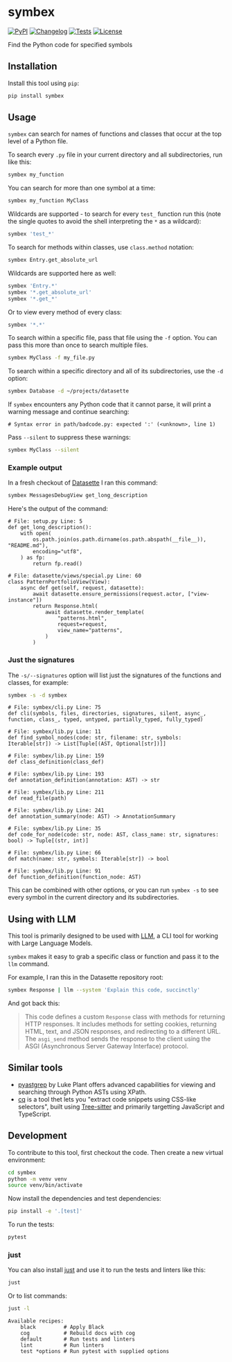 # symbex

[![PyPI](https://img.shields.io/pypi/v/symbex.svg)](https://pypi.org/project/symbex/)
[![Changelog](https://img.shields.io/github/v/release/simonw/symbex?include_prereleases&label=changelog)](https://github.com/simonw/symbex/releases)
[![Tests](https://github.com/simonw/symbex/workflows/Test/badge.svg)](https://github.com/simonw/symbex/actions?query=workflow%3ATest)
[![License](https://img.shields.io/badge/license-Apache%202.0-blue.svg)](https://github.com/simonw/symbex/blob/master/LICENSE)

Find the Python code for specified symbols

## Installation

Install this tool using `pip`:
```bash
pip install symbex
```
## Usage

`symbex` can search for names of functions and classes that occur at the top level of a Python file.

To search every `.py` file in your current directory and all subdirectories, run like this:

```bash
symbex my_function
```
You can search for more than one symbol at a time:
```bash
symbex my_function MyClass
```
Wildcards are supported - to search for every `test_` function run this (note the single quotes to avoid the shell interpreting the `*` as a wildcard):
```bash
symbex 'test_*'
```
To search for methods within classes, use `class.method` notation:
```bash
symbex Entry.get_absolute_url
```
Wildcards are supported here as well:
```bash
symbex 'Entry.*'
symbex '*.get_absolute_url'
symbex '*.get_*'
```
Or to view every method of every class:
```bash
symbex '*.*'
```
To search within a specific file, pass that file using the `-f` option. You can pass this more than once to search multiple files.

```bash
symbex MyClass -f my_file.py
```
To search within a specific directory and all of its subdirectories, use the `-d` option:
```bash
symbex Database -d ~/projects/datasette
```
If `symbex` encounters any Python code that it cannot parse, it will print a warning message and continue searching:
```
# Syntax error in path/badcode.py: expected ':' (<unknown>, line 1)
```
Pass `--silent` to suppress these warnings:
```bash
symbex MyClass --silent
```
### Example output

In a fresh checkout of [Datasette](https://github.com/simonw/datasette) I ran this command:

```bash
symbex MessagesDebugView get_long_description
```
Here's the output of the command:
```
# File: setup.py Line: 5
def get_long_description():
    with open(
        os.path.join(os.path.dirname(os.path.abspath(__file__)), "README.md"),
        encoding="utf8",
    ) as fp:
        return fp.read()

# File: datasette/views/special.py Line: 60
class PatternPortfolioView(View):
    async def get(self, request, datasette):
        await datasette.ensure_permissions(request.actor, ["view-instance"])
        return Response.html(
            await datasette.render_template(
                "patterns.html",
                request=request,
                view_name="patterns",
            )
        )
```
### Just the signatures

The `-s/--signatures` option will list just the signatures of the functions and classes, for example:
```bash
symbex -s -d symbex
```

<!-- [[[cog
import cog
from click.testing import CliRunner
import pathlib
from symbex.cli import cli

path = pathlib.Path("symbex").resolve()
runner = CliRunner()
result = runner.invoke(cli, ["-s", "-d", str(path)])
# Need a consistent sort order
chunks = result.stdout.strip().split("\n\n")
chunks.sort()
cog.out(
    "```\n{}\n```\n".format("\n\n".join(chunks))
)
]]] -->
```
# File: symbex/cli.py Line: 75
def cli(symbols, files, directories, signatures, silent, async_, function, class_, typed, untyped, partially_typed, fully_typed)

# File: symbex/lib.py Line: 11
def find_symbol_nodes(code: str, filename: str, symbols: Iterable[str]) -> List[Tuple[(AST, Optional[str])]]

# File: symbex/lib.py Line: 159
def class_definition(class_def)

# File: symbex/lib.py Line: 193
def annotation_definition(annotation: AST) -> str

# File: symbex/lib.py Line: 211
def read_file(path)

# File: symbex/lib.py Line: 241
def annotation_summary(node: AST) -> AnnotationSummary

# File: symbex/lib.py Line: 35
def code_for_node(code: str, node: AST, class_name: str, signatures: bool) -> Tuple[(str, int)]

# File: symbex/lib.py Line: 66
def match(name: str, symbols: Iterable[str]) -> bool

# File: symbex/lib.py Line: 91
def function_definition(function_node: AST)
```
<!-- [[[end]]] -->
This can be combined with other options, or you can run `symbex -s` to see every symbol in the current directory and its subdirectories.

## Using with LLM

This tool is primarily designed to be used with [LLM](https://llm.datasette.io/), a CLI tool for working with Large Language Models.

`symbex` makes it easy to grab a specific class or function and pass it to the `llm` command.

For example, I ran this in the Datasette repository root:

```bash
symbex Response | llm --system 'Explain this code, succinctly'
```
And got back this:

> This code defines a custom `Response` class with methods for returning HTTP responses. It includes methods for setting cookies, returning HTML, text, and JSON responses, and redirecting to a different URL. The `asgi_send` method sends the response to the client using the ASGI (Asynchronous Server Gateway Interface) protocol.

## Similar tools

- [pyastgrep](https://github.com/spookylukey/pyastgrep) by Luke Plant offers advanced capabilities for viewing and searching through Python ASTs using XPath.
- [cq](https://github.com/fullstackio/cq) is a tool thet lets you "extract code snippets using CSS-like selectors", built using [Tree-sitter](https://tree-sitter.github.io/tree-sitter/) and primarily targetting JavaScript and TypeScript.

## Development

To contribute to this tool, first checkout the code. Then create a new virtual environment:
```bash
cd symbex
python -m venv venv
source venv/bin/activate
```
Now install the dependencies and test dependencies:
```bash
pip install -e '.[test]'
```
To run the tests:
```bash
pytest
```
### just

You can also install [just](https://github.com/casey/just) and use it to run the tests and linters like this:

```bash
just
```
Or to list commands:
```bash
just -l
```
```
Available recipes:
    black         # Apply Black
    cog           # Rebuild docs with cog
    default       # Run tests and linters
    lint          # Run linters
    test *options # Run pytest with supplied options
```
